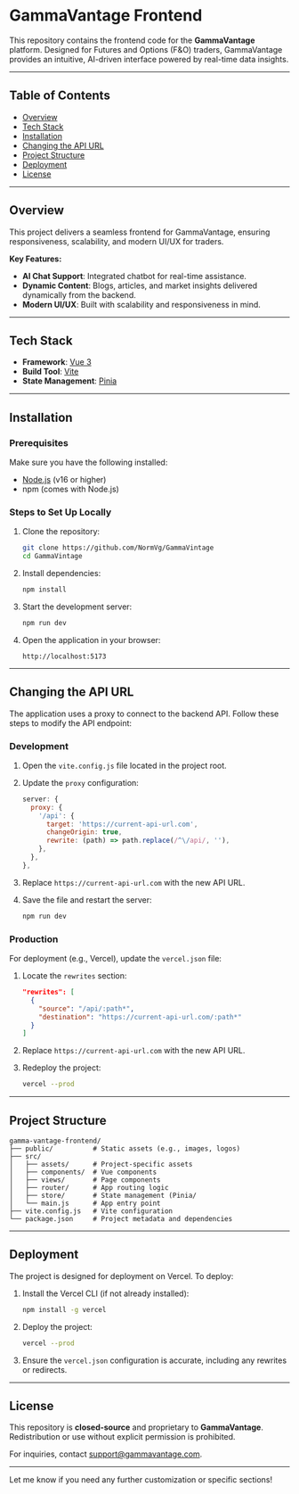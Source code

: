 # **GammaVantage Frontend**

This repository contains the frontend code for the **GammaVantage** platform. Designed for Futures and Options (F&O) traders, GammaVantage provides an intuitive, AI-driven interface powered by real-time data insights.

---

## **Table of Contents**

- [Overview](#overview)
- [Tech Stack](#tech-stack)
- [Installation](#installation)
- [Changing the API URL](#changing-the-api-url)
- [Project Structure](#project-structure)
- [Deployment](#deployment)
- [License](#license)

---

## **Overview**

This project delivers a seamless frontend for GammaVantage, ensuring responsiveness, scalability, and modern UI/UX for traders.

**Key Features:**

- **AI Chat Support**: Integrated chatbot for real-time assistance.
- **Dynamic Content**: Blogs, articles, and market insights delivered dynamically from the backend.
- **Modern UI/UX**: Built with scalability and responsiveness in mind.

---

## **Tech Stack**

- **Framework**: [Vue 3](https://vuejs.org/)
- **Build Tool**: [Vite](https://vitejs.dev/)
- **State Management**: [Pinia](https://pinia.vuejs.org/)

---

## **Installation**

### **Prerequisites**

Make sure you have the following installed:

- [Node.js](https://nodejs.org/) (v16 or higher)
- npm (comes with Node.js)

### **Steps to Set Up Locally**

1. Clone the repository:

   ```bash
   git clone https://github.com/NormVg/GammaVintage
   cd GammaVintage
   ```

2. Install dependencies:

   ```bash
   npm install
   ```

3. Start the development server:

   ```bash
   npm run dev
   ```

4. Open the application in your browser:
   ```
   http://localhost:5173
   ```

---

## **Changing the API URL**

The application uses a proxy to connect to the backend API. Follow these steps to modify the API endpoint:

### **Development**

1. Open the `vite.config.js` file located in the project root.

2. Update the `proxy` configuration:

   ```javascript
   server: {
     proxy: {
       '/api': {
         target: 'https://current-api-url.com',
         changeOrigin: true,
         rewrite: (path) => path.replace(/^\/api/, ''),
       },
     },
   },
   ```

3. Replace `https://current-api-url.com` with the new API URL.

4. Save the file and restart the server:
   ```bash
   npm run dev
   ```

### **Production**

For deployment (e.g., Vercel), update the `vercel.json` file:

1. Locate the `rewrites` section:

   ```json
   "rewrites": [
     {
       "source": "/api/:path*",
       "destination": "https://current-api-url.com/:path*"
     }
   ]
   ```

2. Replace `https://current-api-url.com` with the new API URL.

3. Redeploy the project:
   ```bash
   vercel --prod
   ```

---

## **Project Structure**

```plaintext
gamma-vantage-frontend/
├── public/          # Static assets (e.g., images, logos)
├── src/
│   ├── assets/      # Project-specific assets
│   ├── components/  # Vue components
│   ├── views/       # Page components
│   ├── router/      # App routing logic
│   ├── store/       # State management (Pinia/
│   └── main.js      # App entry point
├── vite.config.js   # Vite configuration
└── package.json     # Project metadata and dependencies
```

---

## **Deployment**

The project is designed for deployment on Vercel. To deploy:

1. Install the Vercel CLI (if not already installed):

   ```bash
   npm install -g vercel
   ```

2. Deploy the project:

   ```bash
   vercel --prod
   ```

3. Ensure the `vercel.json` configuration is accurate, including any rewrites or redirects.

---

## **License**

This repository is **closed-source** and proprietary to **GammaVantage**. Redistribution or use without explicit permission is prohibited.

For inquiries, contact [support@gammavantage.com](mailto:support@gammavantage.com).

---

Let me know if you need any further customization or specific sections!
